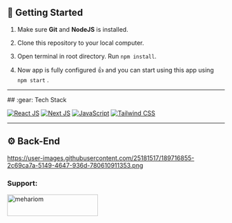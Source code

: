 ## :toolbox: Getting Started

1. Make sure **Git** and **NodeJS** is installed.

2. Clone this repository to your local computer.

3. Open terminal in root directory. Run `npm install`.

4. Now app is fully configured 👍 and you can start using this app using `npm start` .
<hr>
## :gear: Tech Stack

[![React JS](https://skillicons.dev/icons?i=react "React JS")](https://react.dev/ "React JS") [![Next JS](https://skillicons.dev/icons?i=next "Next JS")](https://nextjs.org/ "Next JS") [![JavaScript](https://skillicons.dev/icons?i=js "JavaScript")](https://developer.mozilla.org/en-US/docs/Web/JavaScript "JavaScript") [![Tailwind CSS](https://skillicons.dev/icons?i=tailwind "Tailwind CSS")](https://tailwindcss.com/ "Tailwind CSS") 
<hr>

## :gear: Back-End
https://user-images.githubusercontent.com/25181517/189716855-2c69ca7a-5149-4647-936d-780610911353.png


<h3 align="left">Support:</h3>
<p><a href="https://www.buymeacoffee.com/https://www.buymeacoffee.com/MeHariom"> <img align="left" src="https://cdn.buymeacoffee.com/buttons/v2/default-yellow.png" height="50" width="210" alt="mehariom" /></a></p><br><br>

